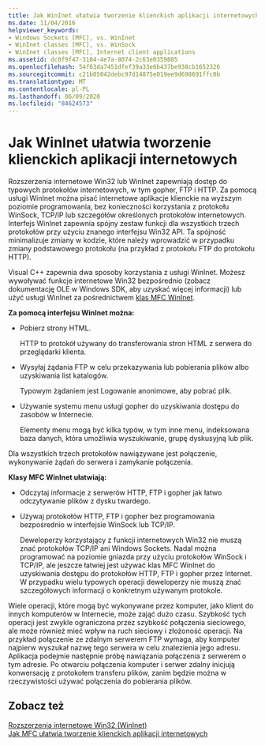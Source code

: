 ```yaml
---
title: Jak WinInet ułatwia tworzenie klienckich aplikacji internetowych
ms.date: 11/04/2016
helpviewer_keywords:
- Windows Sockets [MFC], vs. WinInet
- WinInet classes [MFC], vs. WinSock
- WinInet classes [MFC], Internet client applications
ms.assetid: dc0f9f47-3184-4e7a-8074-2c63e0359885
ms.openlocfilehash: 54f63da7451dfef39a33e6b437be938cb1652326
ms.sourcegitcommit: c21b05042debc97d14875e019ee9d698691ffc0b
ms.translationtype: MT
ms.contentlocale: pl-PL
ms.lasthandoff: 06/09/2020
ms.locfileid: "84624573"
---
```

# <a name="how-wininet-makes-it-easier-to-create-internet-client-applications"></a>Jak WinInet ułatwia tworzenie klienckich aplikacji internetowych

Rozszerzenia internetowe Win32 lub WinInet zapewniają dostęp do typowych protokołów internetowych, w tym gopher, FTP i HTTP. Za pomocą usługi WinInet można pisać internetowe aplikacje klienckie na wyższym poziomie programowania, bez konieczności korzystania z protokołu WinSock, TCP/IP lub szczegółów określonych protokołów internetowych. Interfejs WinInet zapewnia spójny zestaw funkcji dla wszystkich trzech protokołów przy użyciu znanego interfejsu Win32 API. Ta spójność minimalizuje zmiany w kodzie, które należy wprowadzić w przypadku zmiany podstawowego protokołu (na przykład z protokołu FTP do protokołu HTTP).

Visual C++ zapewnia dwa sposoby korzystania z usługi WinInet. Możesz wywoływać funkcje internetowe Win32 bezpośrednio (zobacz dokumentację OLE w Windows SDK, aby uzyskać więcej informacji) lub użyć usługi WinInet za pośrednictwem [klas MFC WinInet](mfc-classes-for-creating-internet-client-applications.md).

**Za pomocą interfejsu WinInet można:**

- Pobierz strony HTML.

   HTTP to protokół używany do transferowania stron HTML z serwera do przeglądarki klienta.

- Wysyłaj żądania FTP w celu przekazywania lub pobierania plików albo uzyskiwania list katalogów.

   Typowym żądaniem jest Logowanie anonimowe, aby pobrać plik.

- Używanie systemu menu usługi gopher do uzyskiwania dostępu do zasobów w Internecie.

   Elementy menu mogą być kilka typów, w tym inne menu, indeksowana baza danych, która umożliwia wyszukiwanie, grupę dyskusyjną lub plik.

Dla wszystkich trzech protokołów nawiązywane jest połączenie, wykonywanie żądań do serwera i zamykanie połączenia.

**Klasy MFC WinInet ułatwiają:**

- Odczytaj informacje z serwerów HTTP, FTP i gopher jak łatwo odczytywanie plików z dysku twardego.

- Używaj protokołów HTTP, FTP i gopher bez programowania bezpośrednio w interfejsie WinSock lub TCP/IP.

   Deweloperzy korzystający z funkcji internetowych Win32 nie muszą znać protokołów TCP/IP ani Windows Sockets. Nadal można programować na poziomie gniazda przy użyciu protokołów WinSock i TCP/IP, ale jeszcze łatwiej jest używać klas MFC WinInet do uzyskiwania dostępu do protokołów HTTP, FTP i gopher przez Internet. W przypadku wielu typowych operacji deweloperzy nie muszą znać szczegółowych informacji o konkretnym używanym protokole.

Wiele operacji, które mogą być wykonywane przez komputer, jako klient do innych komputerów w Internecie, może zająć dużo czasu. Szybkość tych operacji jest zwykle ograniczona przez szybkość połączenia sieciowego, ale może również mieć wpływ na ruch sieciowy i złożoność operacji. Na przykład połączenie ze zdalnym serwerem FTP wymaga, aby komputer najpierw wyszukał nazwę tego serwera w celu znalezienia jego adresu. Aplikacja podejmie następnie próbę nawiązania połączenia z serwerem o tym adresie. Po otwarciu połączenia komputer i serwer zdalny inicjują konwersację z protokołem transferu plików, zanim będzie można w rzeczywistości używać połączenia do pobierania plików.

## <a name="see-also"></a>Zobacz też

[Rozszerzenia internetowe Win32 (WinInet)](win32-internet-extensions-wininet.md)<br/>
[Jak MFC ułatwia tworzenie klienckich aplikacji internetowych](how-mfc-makes-it-easier-to-create-internet-client-applications.md)
